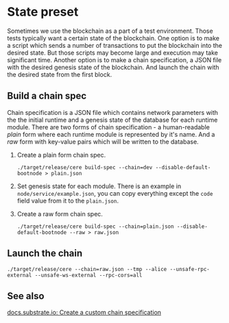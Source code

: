 # State preset

Sometimes we use the blockchain as a part of a test environment.
Those tests typically want a certain state of the blockchain.
One option is to make a script which sends a number of transactions to put the blockchain into the desired state.
But those scripts may become large and execution may take significant time.
Another option is to make a chain specification, a JSON file with the desired genesis state of the blockchain.
And launch the chain with the desired state from the first block.

## Build a chain spec

Chain specification is a JSON file which contains network parameters with the the initial runtime and a genesis state of the database for each runtime module.
There are two forms of chain specification - a human-readable _plain_ form where each runtime module is represented by it's name.
And a _raw_ form with key-value pairs which will be written to the database.

1. Create a plain form chain spec.

    ```console
    ./target/release/cere build-spec --chain=dev --disable-default-bootnode > plain.json
    ```

1. Set genesis state for each module.
    There is an example in `node/service/example.json`, you can copy everything except the `code` field value from it to the `plain.json`.

1. Create a raw form chain spec.

    ```console
    ./target/release/cere build-spec --chain=plain.json --disable-default-bootnode --raw > raw.json
    ```

## Launch the chain

```console
./target/release/cere --chain=raw.json --tmp --alice --unsafe-rpc-external --unsafe-ws-external --rpc-cors=all
```

## See also

[docs.substrate.io: Create a custom chain specification](https://docs.substrate.io/tutorials/build-a-blockchain/add-trusted-nodes/#create-a-custom-chain-specification)

